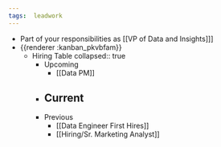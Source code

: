 ```yaml
---
tags:  leadwork
---
```


- Part of your responsibilities as [[VP of Data and Insights]]]
- {{renderer :kanban_pkvbfam}}
	- Hiring Table
	  collapsed:: true
		- Upcoming
			- [[Data PM]]
		- Current
			-
		- Previous
			- [[Data Engineer First Hires]]
			- [[Hiring/Sr. Marketing Analyst]]